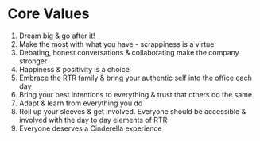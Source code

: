 # Core Values
1. Dream big & go after it!
2. Make the most with what you have - scrappiness is a virtue
3. Debating, honest conversations & collaborating make the company stronger
4. Happiness & positivity is a choice
5. Embrace the RTR family & bring your authentic self into the office each day
6. Bring your best intentions to everything & trust that others do the same
7. Adapt & learn from everything you do
8. Roll up your sleeves & get involved. Everyone should be accessible & involved with the day to day elements of RTR
9. Everyone deserves a Cinderella experience
